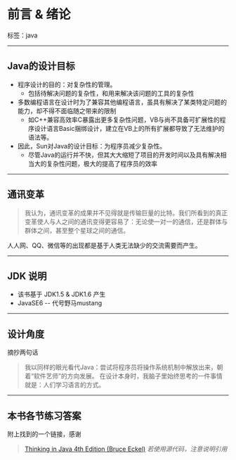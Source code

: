 # 前言 & 绪论

标签：java

---


## Java的设计目标

- 程序设计的目的：对复杂性的管理。
	- 包括待解决问题的复杂性，和用来解决该问题的工具的复杂性
- 多数编程语言在设计时为了兼容其他编程语言，虽具有解决了某类特定问题的能力，却不得不面临随之带来的限制
	- 如C++兼容高效率C暴露出更多复杂性问题，VB与尚不具备可扩展性的程序设计语言Basic捆绑设计，建立在VB上的所有扩展都导致了无法维护的语法等。
- 因此，Sun对Java的设计目标：为程序员减少复杂性。
	- 尽管Java的运行并不快，但其大大缩短了项目的开发时间以及具有解决相当大的复杂性问题，极大的提高了程序员的效率

---

## 通讯变革

> 我认为，通讯变革的成果并不见得就是传输巨量的比特。我们所看到的真正变革使人与人之间的通讯变得更容易了：无论使一对一的通信，还是群体与群体之间，甚至整个星球之间的通信。

人人网、QQ、微信等的出现都是基于人类无法缺少的交流需要而产生。

---

## JDK 说明

- 该书基于 JDK1.5 & JDK1.6 产生
- JavaSE6 -- 代号野马mustang

---

## 设计角度

摘抄两句话

> 我以同样的眼光看代Java：尝试将程序员将操作系统机制中解放出来，朝着“软件艺师”的方向发展。
> 在设计本身时，我脑子里始终思考的一件事情就是：人们学习语言的方式。

---

## 本书各节练习答案

附上找到的一个链接，感谢
> [Thinking in Java 4th Edition (Bruce Eckel)](#http://greggordon.org/java/tij4/solutions.htm)
>*若使用源代码，注意说明引用*


